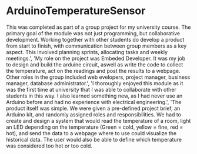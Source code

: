 # ArduinoTemperatureSensor
This was completed as part of a group project for my university course. The primary goal of the module was not just programming, but collaborative development. Working together with other students do develop a product from start to finish, with communication between group members as a key aspect. This involved planning sprints, allocating tasks and weekly meetings.', 'My role on the project was Embeded Developer. It was my job to design and build the arduine circuit, aswell as write the code to collect the temperature, act on the readings and post the results to a webpage. Other roles in the group included web evelopers, project manager, business manager, database administrator.', 'I thoroughly enjoyed this module as it was the first time at university that I was able to collaborate with other students in this way. I also learned something new, as I had never use an Arduino before and had no experience with electrical engineering.', 'The product itself was simple. We were given a pre-defined project brief, an Arduino kit, and randomly assigned roles and responsibilities. We had to create and design a system that would read the temperature of a room, light an LED depending on the temperature (Green = cold, yellow = fine, red = hot), and send the data to a webpage where to use could visualize the historical data. The user would also be able to define which temperature was considered too hot or too cold.
